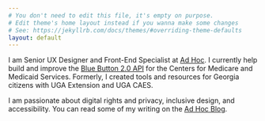 ```yaml
---
# You don't need to edit this file, it's empty on purpose.
# Edit theme's home layout instead if you wanna make some changes
# See: https://jekyllrb.com/docs/themes/#overriding-theme-defaults
layout: default
---
```

I am Senior UX Designer and Front-End Specialist at [Ad Hoc](https://adhoc.team). I currently help build and improve the [Blue Button 2.0 API](https://bluebutton.cms.gov) for the Centers for Medicare and Medicaid Services. Formerly, I created tools and resources for Georgia citizens with UGA Extension and UGA CAES. 

I am passionate about digital rights and privacy, inclusive design, and accessibility. You can read some of my writing on the [Ad Hoc Blog](https://adhoc.team/blog/).